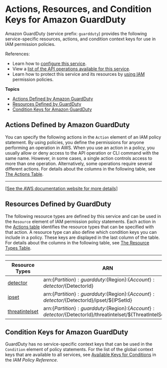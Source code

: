 # Actions, Resources, and Condition Keys for Amazon GuardDuty<a name="list_amazonguardduty"></a>

Amazon GuardDuty \(service prefix: `guardduty`\) provides the following service\-specific resources, actions, and condition context keys for use in IAM permission policies\.

References:
+ Learn how to [configure this service](https://docs.aws.amazon.com/guardduty/latest/ug/)\.
+ View a [list of the API operations available for this service](https://docs.aws.amazon.com/guardduty/latest/ug/)\.
+ Learn how to protect this service and its resources by [using IAM](https://docs.aws.amazon.com/guardduty/latest/ug/guardduty_managing_access.html) permission policies\.

**Topics**
+ [Actions Defined by Amazon GuardDuty](#amazonguardduty-actions-as-permissions)
+ [Resources Defined by GuardDuty](#amazonguardduty-resources-for-iam-policies)
+ [Condition Keys for Amazon GuardDuty](#amazonguardduty-policy-keys)

## Actions Defined by Amazon GuardDuty<a name="amazonguardduty-actions-as-permissions"></a>

You can specify the following actions in the `Action` element of an IAM policy statement\. By using policies, you define the permissions for anyone performing an operation in AWS\. When you use an action in a policy, you usually allow or deny access to the API operation or CLI command with the same name\. However, in some cases, a single action controls access to more than one operation\. Alternatively, some operations require several different actions\. For details about the columns in the following table, see [The Actions Table](reference_policies_actions-resources-contextkeys.md#actions_table)\.


****  
[\[See the AWS documentation website for more details\]](http://docs.aws.amazon.com/IAM/latest/UserGuide/list_amazonguardduty.html)

## Resources Defined by GuardDuty<a name="amazonguardduty-resources-for-iam-policies"></a>

The following resource types are defined by this service and can be used in the `Resource` element of IAM permission policy statements\. Each action in the [Actions table](#amazonguardduty-actions-as-permissions) identifies the resource types that can be specified with that action\. A resource type can also define which condition keys you can include in a policy\. These keys are displayed in the last column of the table\. For details about the columns in the following table, see [The Resource Types Table](reference_policies_actions-resources-contextkeys.md#resources_table)\.


****  

| Resource Types | ARN | Condition Keys | 
| --- | --- | --- | 
|   [ detector ](https://docs.aws.amazon.com/guardduty/latest/ug/https://docs.aws.amazon.com/guardduty/latest/ug/)  |  arn:$\{Partition\}:guardduty:$\{Region\}:$\{Account\}:detector/$\{DetectorId\}  |  | 
|   [ ipset ](https://docs.aws.amazon.com/guardduty/latest/ug/https://docs.aws.amazon.com/guardduty/latest/ug/)  |  arn:$\{Partition\}:guardduty:$\{Region\}:$\{Account\}:detector/$\{DetectorId\}/ipset/$\{IPSetId\}  |  | 
|   [ threatintelset ](https://docs.aws.amazon.com/guardduty/latest/ug/https://docs.aws.amazon.com/guardduty/latest/ug/)  |  arn:$\{Partition\}:guardduty:$\{Region\}:$\{Account\}:detector/$\{DetectorId\}/threatintelset/$\{ThreatIntelSetId\}  |  | 

## Condition Keys for Amazon GuardDuty<a name="amazonguardduty-policy-keys"></a>

GuardDuty has no service\-specific context keys that can be used in the `Condition` element of policy statements\. For the list of the global context keys that are available to all services, see [Available Keys for Conditions](reference_policies_condition-keys.html#AvailableKeys) in the *IAM Policy Reference*\.